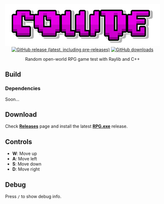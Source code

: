 <div align="center">
  <img src="src/res/images/title.png?raw=true">
  <br>
  <a href="https://github.com/Jed556/game/releases"><img alt="GitHub release (latest, including pre-releases)" src="https://img.shields.io/github/v/release/Jed556/game?include_prereleases&color=4686ff&logo=github&logoColor=white&label=latest"></a>
  <a href="https://github.com/Jed556/game/releases"><img alt="GitHub downloads" src="https://img.shields.io/github/downloads/Jed556/game/total?label=downloads&logo=data:image/png;base64,iVBORw0KGgoAAAANSUhEUgAAABAAAAAQCAYAAAAf8/9hAAAACXBIWXMAAA7EAAAOxAGVKw4bAAAA2klEQVQ4jZ2SMWpCQRCGv5WHWKQIHsAj5Ah2IR7ByhvYpUiVxkqipPCE5gKKBB5Y+KXIIzzXWX3mh2FhZ/5vZ3YXAqkzdavumtiqs6g2MvfV2kvVaj+v7wWMChgE+4MmdxMQ7RVz14r/Dbirg7+Z1BHw2ERJT+oe2KeUvs4y6ntw8yUtLtAq6rqDeaPG/XWAlM0Z5KOzWZ2owwCybJk/c7M6VCf4+0XHhU5e1bfoZHWs1hVwInjflBLA6vrAnCrgADyrxwZGa83Va60vwCGpU2ADPNw4Ldc3MP8Bk60okvXOxJoAAAAASUVORK5CYII="></a>
</div>
</h1>

<p align="center">
  Random open-world RPG game test with Raylib and C++
</p>

## Build
### Dependencies
Soon...

## Download
Check [**Releases**](https://github.com/Jed556/game/releases) page and install the latest [**RPG.exe**](https://github.com/Jed556/game/releases) release.


## Controls
- **W**: Move up
- **A**: Move left
- **S**: Move down
- **D**: Move right

## Debug
Press `/` to show debug info.